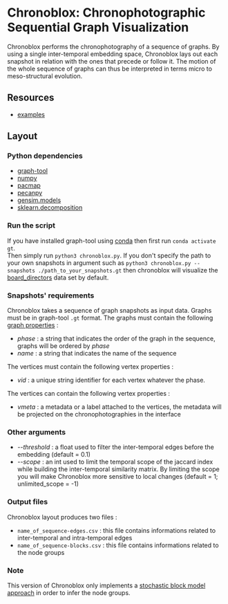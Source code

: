 # Chronoblox: Chronophotographic Sequential Graph Visualization

Chronoblox performs the chronophotography of a sequence of graphs. By using a single inter-temporal embedding space, Chronoblox lays out each snapshot in relation with the ones that precede or follow it. The motion of the whole sequence of graphs can thus be interpreted in terms micro to meso-structural evolution.

## Resources

* [examples](https://lobbeque.github.io/chronoblox_examples/)

## Layout

### Python dependencies

* [graph-tool](https://graph-tool.skewed.de/)
* [numpy](https://numpy.org/)
* [pacmap](https://github.com/YingfanWang/PaCMAP)
* [pecanpy](https://github.com/krishnanlab/PecanPy)
* [gensim.models](https://radimrehurek.com/gensim/models/word2vec.html)
* [sklearn.decomposition](https://scikit-learn.org/stable/modules/generated/sklearn.decomposition.PCA.html)

### Run the script 

If you have installed graph-tool using [conda](https://conda.io/projects/conda/en/latest/user-guide/getting-started.html) then first run `conda activate gt`.  
Then simply run `python3 chronoblox.py`.
If you don't specify the path to your own snapshots in argument such as `python3 chronoblox.py --snapshots ./path_to_your_snapshots.gt` then chronoblox will visualize the [board_directors](https://networks.skewed.de/net/board_directors) data set by default.

### Snapshots' requirements

Chronoblox takes a sequence of graph snapshots as input data. Graphs must be in graph-tool `.gt` format. The graphs must contain the following [graph properties](https://graph-tool.skewed.de/static/doc/autosummary/graph_tool.PropertyMap.html#graph_tool.PropertyMap) :

* _phase_ : a string that indicates the order of the graph in the sequence, graphs will be ordered by _phase_
* _name_ : a string that indicates the name of the sequence

The vertices must contain the following vertex properties :

* _vid_ : a unique string identifier for each vertex whatever the phase.

The vertices can contain the following vertex properties :

* _vmeta_ : a metadata or a label attached to the vertices, the metadata will be projected on the chronophotographies in the interface

### Other arguments

* _--threshold_ : a float used to filter the inter-temporal edges before the embedding (default = 0.1)
* _--scope_ : an int used to limit the temporal scope of the jaccard index while building the inter-temporal similarity matrix. By limiting the scope you will make Chronoblox more sensitive to local changes (default = 1; unlimited_scope = -1)

### Output files

Chronoblox layout produces two files : 

* `name_of_sequence-edges.csv` : this file contains informations related to inter-temporal and intra-temporal edges
* `name_of_sequence-blocks.csv` : this file contains informations related to the node groups

### Note

This version of Chronoblox only implements a [stochastic block model approach](https://graph-tool.skewed.de/static/doc/demos/inference/inference.html) in order to infer the node groups.


